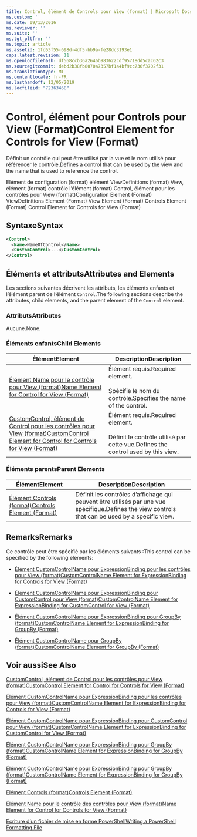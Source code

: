 ```yaml
---
title: Control, élément de Controls pour View (format) | Microsoft Docs
ms.custom: ''
ms.date: 09/13/2016
ms.reviewer: ''
ms.suite: ''
ms.tgt_pltfrm: ''
ms.topic: article
ms.assetid: 1fd53f55-698d-4df5-bb9a-fe28dc3193e1
caps.latest.revision: 11
ms.openlocfilehash: df568ccb36a2646b983622cdf95718dd5cac62c3
ms.sourcegitcommit: debd2b38fb8070a7357bf1a4bf9cc736f3702f31
ms.translationtype: MT
ms.contentlocale: fr-FR
ms.lasthandoff: 12/05/2019
ms.locfileid: "72363468"
---
```

# <a name="control-element-for-controls-for-view--format"></a><span data-ttu-id="1f6e7-102">Control, élément pour Controls pour View (Format)</span><span class="sxs-lookup"><span data-stu-id="1f6e7-102">Control Element for Controls for View  (Format)</span></span>

<span data-ttu-id="1f6e7-103">Définit un contrôle qui peut être utilisé par la vue et le nom utilisé pour référencer le contrôle.</span><span class="sxs-lookup"><span data-stu-id="1f6e7-103">Defines a control that can be used by the view and the name that is used to reference the control.</span></span>

<span data-ttu-id="1f6e7-104">Élément de configuration (format) élément ViewDefinitions (format) View, élément (format) contrôle l’élément (format) Control, élément pour les contrôles pour View (format)</span><span class="sxs-lookup"><span data-stu-id="1f6e7-104">Configuration Element (Format) ViewDefinitions Element (Format) View Element (Format) Controls Element (Format) Control Element for Controls for View (Format)</span></span>

## <a name="syntax"></a><span data-ttu-id="1f6e7-105">Syntaxe</span><span class="sxs-lookup"><span data-stu-id="1f6e7-105">Syntax</span></span>

```xml
<Control>
  <Name>NameOfControl</Name>
  <CustomControl>...</CustomControl>
</Control>
```

## <a name="attributes-and-elements"></a><span data-ttu-id="1f6e7-106">Éléments et attributs</span><span class="sxs-lookup"><span data-stu-id="1f6e7-106">Attributes and Elements</span></span>

<span data-ttu-id="1f6e7-107">Les sections suivantes décrivent les attributs, les éléments enfants et l’élément parent de l’élément `Control`.</span><span class="sxs-lookup"><span data-stu-id="1f6e7-107">The following sections describe the attributes, child elements, and the parent element of the `Control` element.</span></span>

### <a name="attributes"></a><span data-ttu-id="1f6e7-108">Attributs</span><span class="sxs-lookup"><span data-stu-id="1f6e7-108">Attributes</span></span>

<span data-ttu-id="1f6e7-109">Aucune.</span><span class="sxs-lookup"><span data-stu-id="1f6e7-109">None.</span></span>

### <a name="child-elements"></a><span data-ttu-id="1f6e7-110">Éléments enfants</span><span class="sxs-lookup"><span data-stu-id="1f6e7-110">Child Elements</span></span>

|<span data-ttu-id="1f6e7-111">Élément</span><span class="sxs-lookup"><span data-stu-id="1f6e7-111">Element</span></span>|<span data-ttu-id="1f6e7-112">Description</span><span class="sxs-lookup"><span data-stu-id="1f6e7-112">Description</span></span>|
|-------------|-----------------|
|[<span data-ttu-id="1f6e7-113">Élément Name pour le contrôle pour View (format)</span><span class="sxs-lookup"><span data-stu-id="1f6e7-113">Name Element for Control for View (Format)</span></span>](./name-element-for-control-for-controls-for-view-format.md)|<span data-ttu-id="1f6e7-114">Élément requis.</span><span class="sxs-lookup"><span data-stu-id="1f6e7-114">Required element.</span></span><br /><br /> <span data-ttu-id="1f6e7-115">Spécifie le nom du contrôle.</span><span class="sxs-lookup"><span data-stu-id="1f6e7-115">Specifies the name of the control.</span></span>|
|[<span data-ttu-id="1f6e7-116">CustomControl, élément de Control pour les contrôles pour View (format)</span><span class="sxs-lookup"><span data-stu-id="1f6e7-116">CustomControl Element for Control for Controls for View (Format)</span></span>](./customcontrol-element-for-control-for-controls-for-view-format.md)|<span data-ttu-id="1f6e7-117">Élément requis.</span><span class="sxs-lookup"><span data-stu-id="1f6e7-117">Required element.</span></span><br /><br /> <span data-ttu-id="1f6e7-118">Définit le contrôle utilisé par cette vue.</span><span class="sxs-lookup"><span data-stu-id="1f6e7-118">Defines the control used by this view.</span></span>|

### <a name="parent-elements"></a><span data-ttu-id="1f6e7-119">Éléments parents</span><span class="sxs-lookup"><span data-stu-id="1f6e7-119">Parent Elements</span></span>

|<span data-ttu-id="1f6e7-120">Élément</span><span class="sxs-lookup"><span data-stu-id="1f6e7-120">Element</span></span>|<span data-ttu-id="1f6e7-121">Description</span><span class="sxs-lookup"><span data-stu-id="1f6e7-121">Description</span></span>|
|-------------|-----------------|
|[<span data-ttu-id="1f6e7-122">Élément Controls (format)</span><span class="sxs-lookup"><span data-stu-id="1f6e7-122">Controls Element (Format)</span></span>](./controls-element-for-view-format.md)|<span data-ttu-id="1f6e7-123">Définit les contrôles d’affichage qui peuvent être utilisés par une vue spécifique.</span><span class="sxs-lookup"><span data-stu-id="1f6e7-123">Defines the view controls that can be used by a specific view.</span></span>|

## <a name="remarks"></a><span data-ttu-id="1f6e7-124">Remarks</span><span class="sxs-lookup"><span data-stu-id="1f6e7-124">Remarks</span></span>

<span data-ttu-id="1f6e7-125">Ce contrôle peut être spécifié par les éléments suivants :</span><span class="sxs-lookup"><span data-stu-id="1f6e7-125">This control can be specified by the following elements:</span></span>

- [<span data-ttu-id="1f6e7-126">Élément CustomControlName pour ExpressionBinding pour les contrôles pour View (format)</span><span class="sxs-lookup"><span data-stu-id="1f6e7-126">CustomControlName Element for ExpressionBinding for Controls for View (Format)</span></span>](./customcontrolname-element-for-expressionbinding-for-controls-for-view-format.md)

- [<span data-ttu-id="1f6e7-127">Élément CustomControlName pour ExpressionBinding pour CustomControl pour View (format)</span><span class="sxs-lookup"><span data-stu-id="1f6e7-127">CustomControlName Element for ExpressionBinding for CustomControl for View (Format)</span></span>](./customcontrolname-element-for-expressionbinding-for-customcontrol-for-view-format.md)

- [<span data-ttu-id="1f6e7-128">Élément CustomControlName pour ExpressionBinding pour GroupBy (format)</span><span class="sxs-lookup"><span data-stu-id="1f6e7-128">CustomControlName Element for ExpressionBinding for GroupBy (Format)</span></span>](./customcontrolname-element-for-expressionbinding-for-groupby-format.md)

- [<span data-ttu-id="1f6e7-129">Élément CustomControlName pour GroupBy (format)</span><span class="sxs-lookup"><span data-stu-id="1f6e7-129">CustomControlName Element for GroupBy (Format)</span></span>](./customcontrolname-element-for-groupby-format.md)

## <a name="see-also"></a><span data-ttu-id="1f6e7-130">Voir aussi</span><span class="sxs-lookup"><span data-stu-id="1f6e7-130">See Also</span></span>

[<span data-ttu-id="1f6e7-131">CustomControl, élément de Control pour les contrôles pour View (format)</span><span class="sxs-lookup"><span data-stu-id="1f6e7-131">CustomControl Element for Control for Controls for View (Format)</span></span>](./customcontrol-element-for-control-for-controls-for-view-format.md)

[<span data-ttu-id="1f6e7-132">Élément CustomControlName pour ExpressionBinding pour les contrôles pour View (format)</span><span class="sxs-lookup"><span data-stu-id="1f6e7-132">CustomControlName Element for ExpressionBinding for Controls for View (Format)</span></span>](./customcontrolname-element-for-expressionbinding-for-controls-for-view-format.md)

[<span data-ttu-id="1f6e7-133">Élément CustomControlName pour ExpressionBinding pour CustomControl pour View (format)</span><span class="sxs-lookup"><span data-stu-id="1f6e7-133">CustomControlName Element for ExpressionBinding for CustomControl for View (Format)</span></span>](./customcontrolname-element-for-expressionbinding-for-customcontrol-for-view-format.md)

[<span data-ttu-id="1f6e7-134">Élément CustomControlName pour ExpressionBinding pour GroupBy (format)</span><span class="sxs-lookup"><span data-stu-id="1f6e7-134">CustomControlName Element for ExpressionBinding for GroupBy (Format)</span></span>](./customcontrolname-element-for-expressionbinding-for-groupby-format.md)

[<span data-ttu-id="1f6e7-135">Élément CustomControlName pour ExpressionBinding pour GroupBy (format)</span><span class="sxs-lookup"><span data-stu-id="1f6e7-135">CustomControlName Element for ExpressionBinding for GroupBy (Format)</span></span>](./customcontrolname-element-for-expressionbinding-for-groupby-format.md)

[<span data-ttu-id="1f6e7-136">Élément Controls (format)</span><span class="sxs-lookup"><span data-stu-id="1f6e7-136">Controls Element (Format)</span></span>](./controls-element-for-view-format.md)

[<span data-ttu-id="1f6e7-137">Élément Name pour le contrôle des contrôles pour View (format)</span><span class="sxs-lookup"><span data-stu-id="1f6e7-137">Name Element for Control for Controls for View (Format)</span></span>](./name-element-for-control-for-controls-for-view-format.md)

[<span data-ttu-id="1f6e7-138">Écriture d’un fichier de mise en forme PowerShell</span><span class="sxs-lookup"><span data-stu-id="1f6e7-138">Writing a PowerShell Formatting File</span></span>](./writing-a-powershell-formatting-file.md)
